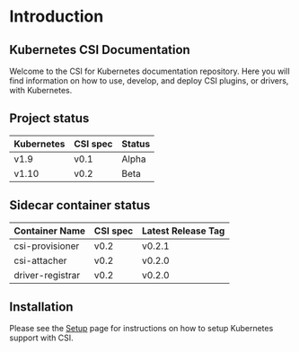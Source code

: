 # Introduction

## Kubernetes CSI Documentation
Welcome to the CSI for Kubernetes documentation repository. Here you will find information on how to use, develop, and deploy CSI plugins, or drivers, with Kubernetes.

## Project status
| Kubernetes | CSI spec | Status |
| ---------- | -------- | ------ |
| v1.9       | v0.1     | Alpha  |
| v1.10      | v0.2     | Beta   |

## Sidecar container status

| Container Name | CSI spec | Latest Release Tag |
| ---------- | -------- | ------ |
| csi-provisioner | v0.2 | v0.2.1 |
| csi-attacher | v0.2 | v0.2.0 |
| driver-registrar | v0.2 | v0.2.0 |

## Installation
Please see the [Setup](Setup.html) page for instructions on how to setup Kubernetes support with CSI.
